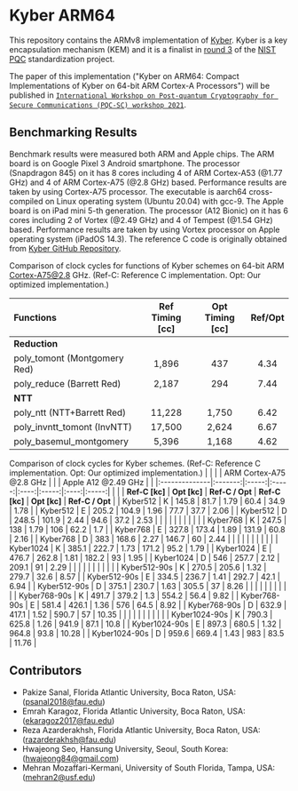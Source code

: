 # Kyber ARM64

This repository contains the ARMv8 implementation of [Kyber](https://www.pq-crystals.org/kyber/). Kyber is a key encapsulation mechanism (KEM) and it is a finalist in [round 3](https://csrc.nist.gov/Projects/post-quantum-cryptography/round-3-submissions) of the [NIST PQC](https://csrc.nist.gov/projects/post-quantum-cryptography) standardization project.

The paper of this implementation ("Kyber on ARM64: Compact Implementations of Kyber on 64-bit ARM Cortex-A Processors") will be published in [`International Workshop on Post-quantum Cryptography for Secure Communications (PQC-SC) workshop 2021`](https://securecomm.eai-conferences.org/2021/pqc-sc/).

## Benchmarking Results

Benchmark results were measured both ARM and Apple chips. The ARM board is on Google Pixel 3 Android smartphone. The processor (Snapdragon 845) on it has 8 cores including 4 of ARM Cortex-A53 (@1.77 GHz) and 4 of ARM Cortex-A75 (@2.8 GHz) based. Performance results are taken by using Cortex-A75 processor. The executable is aarch64 cross-compiled on Linux operating system (Ubuntu 20.04) with gcc-9. The Apple board is on iPad mini 5-th generation. The processor (A12 Bionic) on it has 6 cores including 2 of Vortex (@2.49 GHz) and 4 of Tempest (@1.54 GHz) based. Performance results are taken by using Vortex processor on Apple operating system (iPadOS 14.3). The reference C code is originally obtained from [Kyber GitHub Repository](https://github.com/pq-crystals/kyber).

Comparison of clock cycles for functions of Kyber schemes on 64-bit ARM Cortex-A75@2.8 GHz. (Ref-C: Reference C implementation. Opt: Our optimized implementation.)

| Functions                    | Ref Timing [cc] | Opt Timing [cc] | Ref/Opt |
|:-----------------------------|:---------------:|:---------------:|:-------:|
| **Reduction**                |                 |                 |         |
| poly_tomont (Montgomery Red) | 1,896           | 437             | 4.34    |
| poly_reduce (Barrett Red)    | 2,187           | 294             | 7.44    |
| **NTT**                      |                 |                 |         |
| poly_ntt (NTT+Barrett Red)   | 11,228          | 1,750           | 6.42    |
| poly\_invntt_tomont (InvNTT)  | 17,500          | 2,624           | 6.67    |
| poly\_basemul_montgomery      | 5,396           | 1,168           | 4.62    |

Comparison of clock cycles for Kyber schemes. (Ref-C: Reference C implementation. Opt: Our optimized implementation.)
|               | | | ARM Cortex-A75 @2.8 GHz | | | Apple A12 @2.49 GHz | |
|:--------------|:-------:|:-----:|:-----:|:----:|:-----:|:----:|:-----:|
|               |         | **Ref-C [kc]** | **Opt [kc]** | **Ref-C / Opt** | **Ref-C [kc]** | **Opt [kc]** | **Ref-C / Opt** |
| Kyber512      |  K      | 145.8 | 81.7  | 1.79 | 60.4  | 34.9 | 1.78  |
| Kyber512      |  E      | 205.2 | 104.9 | 1.96 | 77.7  | 37.7 | 2.06  |
| Kyber512      |  D      | 248.5 | 101.9 | 2.44 | 94.6  | 37.2 | 2.53  |
|               |         |       |       |      |       |      |       |
| Kyber768      |  K      | 247.5 | 138   | 1.79 | 106   | 62.2 | 1.7   |
| Kyber768      |  E      | 327.8 | 173.4 | 1.89 | 131.9 | 60.8 | 2.16  |
| Kyber768      |  D      | 383   | 168.6 | 2.27 | 146.7 | 60   | 2.44  |
|               |         |       |       |      |       |      |       |
| Kyber1024     |  K      | 385.1 | 222.7 | 1.73 | 171.2 | 95.2 | 1.79  |
| Kyber1024     |  E      | 476.7 | 262.8 | 1.81 | 182.2 | 93   | 1.95  |
| Kyber1024     |  D      | 546   | 257.7 | 2.12 | 209.1 | 91   | 2.29  |
|               |         |       |       |      |       |      |       |
| Kyber512-90s  |  K      | 270.5 | 205.6 | 1.32 | 279.7 | 32.6 | 8.57  |
| Kyber512-90s  |  E      | 334.5 | 236.7 | 1.41 | 292.7 | 42.1 | 6.94  |
| Kyber512-90s  |  D      | 375.1 | 230.7 | 1.63 | 305.5 | 37   | 8.26  |
|               |         |       |       |      |       |      |       |
| Kyber768-90s  |  K      | 491.7 | 379.2 | 1.3  | 554.2 | 56.4 | 9.82  |
| Kyber768-90s  |  E      | 581.4 | 426.1 | 1.36 | 576   | 64.5 | 8.92  |
| Kyber768-90s  |  D      | 632.9 | 417.1 | 1.52 | 590.7 | 57   | 10.35 |
|               |         |       |       |      |       |      |       |
| Kyber1024-90s |  K      | 790.3 | 625.8 | 1.26 | 941.9 | 87.1 | 10.8  |
| Kyber1024-90s |  E      | 897.3 | 680.5 | 1.32 | 964.8 | 93.8 | 10.28 |
| Kyber1024-90s |  D      | 959.6 | 669.4 | 1.43 | 983   | 83.5 | 11.76 |

## Contributors
* Pakize Sanal, Florida Atlantic University, Boca Raton, USA: (psanal2018@fau.edu)
* Emrah Karagoz, Florida Atlantic University, Boca Raton, USA: (ekaragoz2017@fau.edu)
* Reza Azarderakhsh, Florida Atlantic University, Boca Raton, USA: (razarderakhsh@fau.edu)
* Hwajeong Seo, Hansung University, Seoul, South Korea: (hwajeong84@gmail.com)
* Mehran Mozaffari-Kermani, University of South Florida, Tampa, USA: (mehran2@usf.edu)
